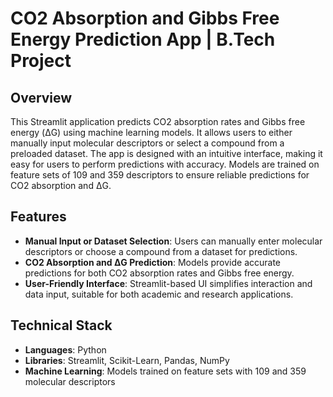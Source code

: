 # CO2 Absorption and Gibbs Free Energy Prediction App | B.Tech Project

## Overview
This Streamlit application predicts CO2 absorption rates and Gibbs free energy (ΔG) using machine learning models. It allows users to either manually input molecular descriptors or select a compound from a preloaded dataset. The app is designed with an intuitive interface, making it easy for users to perform predictions with accuracy. Models are trained on feature sets of 109 and 359 descriptors to ensure reliable predictions for CO2 absorption and ΔG.

## Features
- **Manual Input or Dataset Selection**: Users can manually enter molecular descriptors or choose a compound from a dataset for predictions.
- **CO2 Absorption and ΔG Prediction**: Models provide accurate predictions for both CO2 absorption rates and Gibbs free energy.
- **User-Friendly Interface**: Streamlit-based UI simplifies interaction and data input, suitable for both academic and research applications.

## Technical Stack
- **Languages**: Python
- **Libraries**: Streamlit, Scikit-Learn, Pandas, NumPy
- **Machine Learning**: Models trained on feature sets with 109 and 359 molecular descriptors


